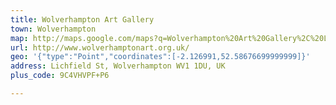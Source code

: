 ```yaml
---
title: Wolverhampton Art Gallery
town: Wolverhampton
map: http://maps.google.com/maps?q=Wolverhampton%20Art%20Gallery%2C%20Lichfield%20Street%2C%20Wolverhampton%2C%20West%20Midlands%2C%20GB%2C%20WV1%201DU
url: http://www.wolverhamptonart.org.uk/
geo: '{"type":"Point","coordinates":[-2.126991,52.58676699999999]}'
address: Lichfield St, Wolverhampton WV1 1DU, UK
plus_code: 9C4VHVPF+P6

---
```


